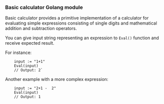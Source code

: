 ### **Basic calculator Golang module**

Basic calculator provides a primitive implementation of a calculator for evaluating simple expressions consisting of single digits and mathematical addition and subtraction operators.

You can give input string representing an expression to ```Eval()``` function and receive expected result.

For instance:

```golang
    input := "1+1"  
    Eval(input) 
    // Output: 2`
```  

Another example with a more complex expression:

```golang
    input := "2+1 -  2"
    Eval(input)  
    // Output: 1
```  